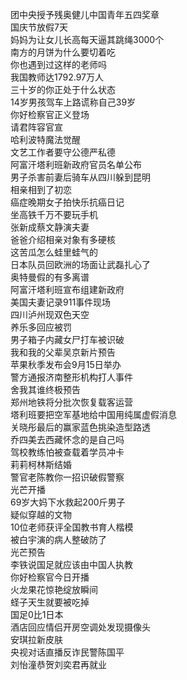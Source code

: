团中央授予残奥健儿中国青年五四奖章  
国庆节放假7天  
妈妈为让女儿长高每天逼其跳绳3000个  
南方的月饼为什么要切着吃  
你也遇到过这样的老师吗  
我国教师达1792.97万人  
三十岁的你正处于什么状态  
14岁男孩驾车上路谎称自己39岁  
你好检察官正义登场  
请君阵容官宣  
哈利波特魔法觉醒  
文艺工作者要守公德严私德  
阿富汗塔利班新政府官员名单公布  
男子杀害前妻后骑车从四川躲到昆明  
相亲相到了初恋  
癌症晚期女子拍快乐抗癌日记  
坐高铁千万不要玩手机  
张新成蔡文静演夫妻  
爸爸介绍相亲对象有多硬核  
这苦瓜怎么蛙里蛙气的  
日本队员回欧洲的场面让武磊扎心了  
奥特曼假的有多离谱  
阿富汗塔利班宣布组建新政府  
美国夫妻记录911事件现场  
四川泸州现双色天空  
养乐多回应被罚  
男子箱子内藏女尸打车被识破  
我和我的父辈吴京新片预告  
苹果秋季发布会9月15日举办  
警方通报济南整形机构打人事件  
舍我其谁终极预告  
郑州地铁将分批次恢复载客运营  
塔利班要把空军基地给中国用纯属虚假消息  
关晓彤最后的赢家蓝色挑染造型路透  
乔四美去西藏怀念的是自己吗  
驾校教练怕被查载着学员冲卡  
莉莉柯林斯结婚  
警官老陈教你一招识破假警察  
光芒开播  
69岁大妈下水救起200斤男子  
疑似穿越的文物  
10位老师获评全国教书育人楷模  
被白宇演的病人整破防了  
光芒预告  
李铁说国足就应该由中国人执教  
你好检察官今日开播  
火龙果花惊艳绽放瞬间  
蛏子天生就要被吃掉  
国足0比1日本  
酒店回应情侣开房空调处发现摄像头  
安琪拉新皮肤  
央视对话直播反诈民警陈国平  
刘怡潼恭贺刘奕君再就业  
